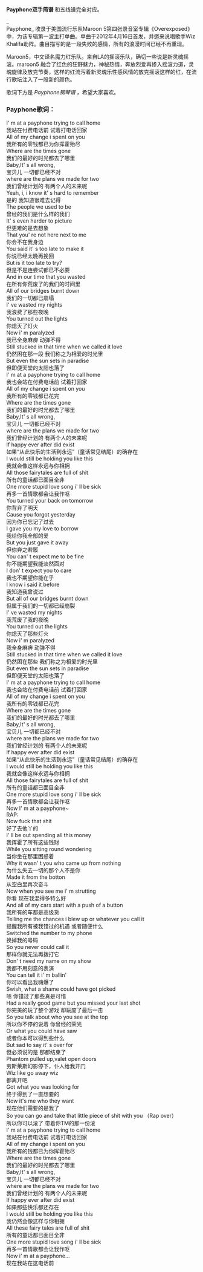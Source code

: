 

**Payphone双手简谱** 和五线谱完全对应。

_  
Payphone_ 收录于美国流行乐队Maroon
5第四张录音室专辑《Overexposed》中，为该专辑第一波主打单曲。单曲于2012年4月16日首发，并邀来说唱歌手Wiz
Khalifa助阵。曲目描写的是一段失败的感情，所有的浪漫时间已经不再重现。

  
Maroon5，中文译名魔力红乐队。来自LA的摇滚乐队，确切一些说是新灵魂摇滚。maroon5
融合了红色的狂野魅力，神秘热情，奔放烈爱再掺入摇滚力道，灵魂旋律及放克节奏，这样的红流泻着新灵魂乐性感风情的放克摇滚这样的红，在流行歌坛注入了一股新的颜色。

  
歌词下方是 _Payphone钢琴谱_ ，希望大家喜欢。

### Payphone歌词：

I' m at a payphone trying to call home  
我站在付费电话前 试着打电话回家  
All of my change i spent on you  
我所有的零钱都已为你挥霍殆尽  
Where are the times gone  
我们的最好的时光都去了哪里  
Baby,It' s all wrong,  
宝贝儿 一切都已经不对  
where are the plans we made for two  
我们曾经计划的 有两个人的未来呢  
Yeah, i, i know it' s hard to remember  
是的 我知道很难去记得  
The people we used to be  
曾经的我们是什么样的我们  
It' s even harder to picture  
但更难的是去想象  
That you' re not here next to me  
你会不在我身边  
You said it' s too late to make it  
你说已经太晚再挽回  
But is it too late to try?  
但是不是连尝试都已不必要  
And in our time that you wasted  
在所有你荒废了的我们的时间里  
All of our bridges burnt down  
我们的一切都已崩塌  
I' ve wasted my nights  
我浪费了那些夜晚  
You turned out the lights  
你熄灭了灯火  
Now i' m paralyzed  
我已全身麻痹 动弹不得  
Still stucked in that time when we called it love  
仍然困在那一段 我们称之为相爱的时光里  
But even the sun sets in paradise  
但即便天堂的太阳也落了  
I' m at a payphone trying to call home  
我也会站在付费电话前 试着打回家  
All of my change i spent on you  
我所有的零钱都已花完  
Where are the times gone  
我们的最好的时光都去了哪里  
Baby,It' s all wrong,  
宝贝儿 一切都已经不对  
where are the plans we made for two  
我们曾经计划的 有两个人的未来呢  
If happy ever after did exist  
如果“从此快乐的生活到永远”（童话常见结尾）的确存在  
I would still be holding you like this  
我就会像这样永远与你相拥  
All those fairytales are full of shit  
所有的童话都已面目全非  
One more stupid love song i' ll be sick  
再多一首情歌都会让我作呕  
You turned your back on tomorrow  
你背弃了明天  
Cause you forgot yesterday  
因为你已忘记了过去  
I gave you my love to borrow  
我给你我全部的爱  
But you just gave it away  
但你弃之若履  
You can' t expect me to be fine  
你不能期望我能淡然面对  
I don' t expect you to care  
我也不期望你能在乎  
I know i said it before  
我知道我曾说过  
But all of our bridges burnt down  
但属于我们的一切都已经崩裂  
I' ve wasted my nights  
我荒废了我的夜晚  
You turned out the lights  
你熄灭了那些灯火  
Now i' m paralyzed  
我全身麻痹 动弹不得  
Still stucked in that time when we called it love  
仍然困在那些 我们称之为相爱的时光里  
But even the sun sets in paradise  
但即便天堂的太阳也落了  
I' m at a payphone trying to call home  
我也会站在付费电话前 试着打回家  
All of my change i spent on you  
我所有的零钱都已花完  
Where are the times gone  
我们的最好的时光都去了哪里  
Baby,It' s all wrong,  
宝贝儿 一切都已经不对  
where are the plans we made for two  
我们曾经计划的 有两个人的未来呢  
If happy ever after did exist  
如果“从此快乐的生活到永远”（童话常见结尾）的确存在  
I would still be holding you like this  
我就会像这样永远与你相拥  
All those fairytales are full of shit  
所有的童话都已面目全非  
One more stupid love song i' ll be sick  
再多一首情歌都会让我作呕  
Now I' m at a payphone~  
RAP:  
Now fuck that shit  
好了去他丫的  
I' ll be out spending all this money  
我挥霍了所有这些钱财  
While you sitting round wondering  
当你坐在那里困惑着  
Why it wasn' t you who came up from nothing  
为什么失去一切的那个人不是你  
Made it from the botton  
从空白里再次奋斗  
Now when you see me i' m strutting  
你看 现在我混得多特么好  
And all of my cars start with a push of a button  
我所有的车都是高级货  
Telling me the chances i blew up or whatever you call it  
提醒我所有被我错过的机遇 或者随便什么  
Switched the number to my phone  
换掉我的号码  
So you never could call it  
那样你就无法再拨打它  
Don' t need my name on my show  
我都不用刻意的表演  
You can tell it i' m ballin'  
你可以看出我嗨爆了  
Swish, what a shame could have got picked  
啧 你错过了那些真是可惜  
Had a really good game but you missed your last shot  
你完美的玩了整个游戏 却玩废了最后一击  
So you talk about who you see at the top  
所以你不停的说着 你曾经的荣光  
Or what you could have saw  
或者你本可以得到些什么  
But sad to say it' s over for  
但必须说的是 那都结束了  
Phantom pulled up,valet open doors  
劳斯莱斯幻影停下，仆人给我开门  
Wiz like go away wiz  
都离开吧  
Got what you was looking for  
终于得到了一直想要的  
Now it's me who they want  
现在他们需要的是我了  
So you can go and take that little piece of shit with you （Rap over）  
所以你可以滚了 带着你TM的那一份滚  
I' m at a payphone trying to call home  
我站在付费电话前 试着打电话回家  
All of my change i spent on you  
我所有的钱都已为你挥霍殆尽  
Where are the times gone  
我们的最好的时光都去了哪里  
Baby,It' s all wrong,  
宝贝儿 一切都已经不对  
where are the plans we made for two  
我们曾经计划的 有两个人的未来呢  
If happy ever after did exist  
如果那些快乐都还存在  
I would still be holding you like this  
我仍然会像这样与你相拥  
All these fairy tales are full of shit  
所有的童话都已面目全非  
One more stupid love song i' ll be sick  
再多一首情歌都会让我作呕  
Now i' m at a payphone...  
现在我站在这电话前

